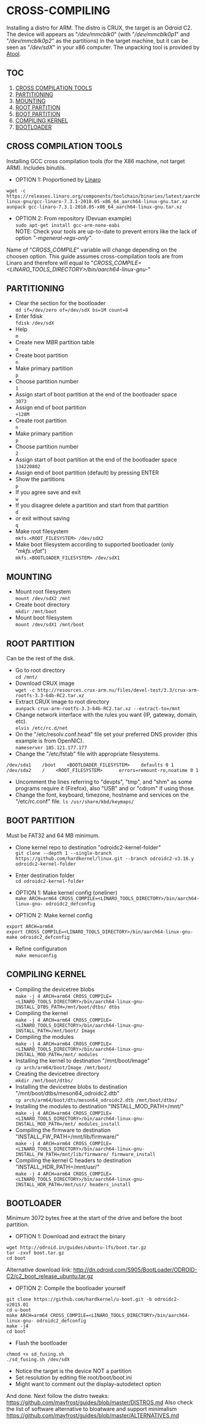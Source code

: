 # CROSS-COMPILING
Installing a distro for ARM. The distro is CRUX, the target is an Odroid C2. The device will appears as "_/dev/mmcblk0_" (with "_/dev/mmcblk0p1_" and "_/dev/mmcblk0p2_" as the partitions) in the target machine, but it can be seen as "_/dev/sdX_" in your x86 computer. The unpacking tool is provided by [Atool](http://www.nongnu.org/atool/).


## TOC
1. [CROSS COMPILATION TOOLS](#cross-compilation-tools)  
2. [PARTITIONING](#partitioning)  
3. [MOUNTING](#mounting)  
4. [ROOT PARTITION](#root-partition)  
5. [BOOT PARTITION](#boot-partition)  
6. [COMPILING KERNEL](#compiling-kernel)  
7. [BOOTLOADER](#bootloader)  


## CROSS COMPILATION TOOLS
Installing GCC cross compilation tools (for the X86 machine, not target ARM). Includes binutils.

* OPTION 1: Proportioned by [Linaro](https://releases.linaro.org/components/toolchain/binaries/latest/aarch64-linux-gnu/)  
```
wget -c https://releases.linaro.org/components/toolchain/binaries/latest/aarch64-linux-gnu/gcc-linaro-7.3.1-2018.05-x86_64_aarch64-linux-gnu.tar.xz
aunpack gcc-linaro-7.3.1-2018.05-x86_64_aarch64-linux-gnu.tar.xz
```  

* OPTION 2: From repository (Devuan example)  
`sudo apt-get install gcc-arm-none-eabi`  
NOTE: Check your tools are up-to-date to prevent errors like the lack of option _"-mgeneral-regs-only"_.

Name of "_CROSS_COMPILE_" variable will change depending on the choosen option. This guide assumes cross-compilation tools are from Linaro and therefore will equal to "_CROSS\_COMPILE=<LINARO\_TOOLS\_DIRECTORY>/bin/aarch64-linux-gnu-_"


## PARTITIONING
* Clear the section for the bootloader  
`dd if=/dev/zero of=/dev/sdX bs=1M count=8`  
* Enter fdisk  
`fdisk /dev/sdX`  
* Help  
`m`  
* Create new MBR partition table  
`o`  
* Create boot partition  
`n`  
* Make primary partition  
`p`  
* Choose partition number  
`1`  
* Assign start of boot partition at the end of the bootloader space  
`3073`  
* Assign end of boot partition  
`+128M`  
* Create root partition  
`n`  
* Make primary partition  
`p`  
* Choose partition number  
`2`  
* Assign start of boot partition at the end of the bootloader space  
`134220802`  
* Assign end of boot partition (default) by pressing ENTER  
* Show the partitions  
`p`  
* If you agree save and exit  
`w`  
* If you disagree delete a partition and start from that partition  
`d`  
* or  exit without saving  
`q`  
* Make root filesystem  
`mkfs.<ROOT_FILESYSTEM> /dev/sdX2`  
* Make boot filesystem according to supported bootloader (only "_mkfs.vfat_")  
`mkfs.<BOOTLOADER_FILESYSTEM> /dev/sdX1`  


## MOUNTING
* Mount root filesystem  
`mount /dev/sdX2 /mnt`  
* Create boot directory  
`mkdir /mnt/boot`  
* Mount boot filesystem  
`mount /dev/sdX1 /mnt/boot`  


## ROOT PARTITION
Can be the rest of the disk.

* Go to root directory  
`cd /mnt/`  
* Download CRUX image  
`wget -c http://resources.crux-arm.nu/files/devel-test/3.3/crux-arm-rootfs-3.3-64b-RC2.tar.xz`  
* Extract CRUX image to root directory  
`aunpack crux-arm-rootfs-3.3-64b-RC2.tar.xz --extract-to=/mnt`  
* Change network interface with the rules you want (IP, gateway, domain, etc).  
`elvis /etc/rc.d/net`  
* On the "/etc/resolv.conf.head" file set your preferred DNS provider (this example is from OpenNIC).  
`nameserver 185.121.177.177`  
* Change the "/etc/fstab" file with appropriate filesystems.  
```
/dev/sda1    /boot    <BOOTLOADER_FILESYSTEM>    defaults 0 1
/dev/sda2    /    <ROOT_FILESYSTEM>      errors=remount-ro,noatime 0 1
```  
* Uncomment the lines referring to "devpts", "tmp", and "shm" as some programs require it (Firefox), also "USB" and or "cdrom" if using those.
* Change the font, keyboard, timezone, hostname and services on the "/etc/rc.conf" file.
`ls /usr/share/kbd/keymaps/`  


## BOOT PARTITION
Must be FAT32 and 64 MB minimum.

* Clone kernel repo to destination "odroidc2-kernel-folder"  
`git clone --depth 1 --single-branch https://github.com/hardkernel/linux.git --branch odroidc2-v3.16.y odroidc2-kernel-folder`
* Enter destination folder  
`cd odroidc2-kernel-folder`

* OPTION 1: Make kernel config (oneliner)  
`make ARCH=arm64 CROSS_COMPILE=<LINARO_TOOLS_DIRECTORY>/bin/aarch64-linux-gnu- odroidc2_defconfig`

* OPTION 2: Make kernel config  
```
export ARCH=arm64
export CROSS_COMPILE=<LINARO_TOOLS_DIRECTORY>/bin/aarch64-linux-gnu-
make odroidc2_defconfig
```

* Refine configuration  
`make menuconfig`


## COMPILING KERNEL
* Compiling the devicetree blobs  
`make -j 4 ARCH=arm64 CROSS_COMPILE=<LINARO_TOOLS_DIRECTORY>/bin/aarch64-linux-gnu- INSTALL_DTBS_PATH=/mnt/boot/dtbs/ dtbs`
* Compiling the kernel  
`make -j 4 ARCH=arm64 CROSS_COMPILE=<LINARO_TOOLS_DIRECTORY>/bin/aarch64-linux-gnu- INSTALL_PATH=/mnt/boot/ Image`
* Compiling the modules  
`make -j 4 ARCH=arm64 CROSS_COMPILE=<LINARO_TOOLS_DIRECTORY>/bin/aarch64-linux-gnu- INSTALL_MOD_PATH=/mnt/ modules`
* Installing the kernel to destination "/mnt/boot/Image"  
`cp arch/arm64/boot/Image /mnt/boot/`
* Creating the devicetree directory  
`mkdir /mnt/boot/dtbs/`
* Installing the devicetree blobs to destination "/mnt/boot/dtbs/meson64_odroidc2.dtb"  
`cp arch/arm64/boot/dts/meson64_odroidc2.dtb /mnt/boot/dtbs/`
* Installing the modules to destination "INSTALL_MOD_PATH=/mnt/"  
`make -j 4 ARCH=arm64 CROSS_COMPILE=<LINARO_TOOLS_DIRECTORY>/bin/aarch64-linux-gnu- INSTALL_MOD_PATH=/mnt/ modules_install`
* Compiling the firmware to destination "INSTALL_FW_PATH=/mnt/lib/firmware/"  
`make -j 4 ARCH=arm64 CROSS_COMPILE=<LINARO_TOOLS_DIRECTORY>/bin/aarch64-linux-gnu- INSTALL_FW_PATH=/mnt/lib/firmware/ firmware_install`
* Compiling the kernel C headers to destination "INSTALL_HDR_PATH=/mnt/usr/"  
`make -j 4 ARCH=arm64 CROSS_COMPILE=<LINARO_TOOLS_DIRECTORY>/bin/aarch64-linux-gnu- INSTALL_HDR_PATH=/mnt/usr/ headers_install`  


## BOOTLOADER
Minimum 3072 bytes free at the start of the drive and before the boot partition.

* OPTION 1: Download and extract the binary  
```
wget http://odroid.in/guides/ubuntu-lfs/boot.tar.gz
tar -zxvf boot.tar.gz
cd boot
```  
Alternative download link: http://dn.odroid.com/S905/BootLoader/ODROID-C2/c2_boot_release_ubuntu.tar.gz

* OPTION 2: Compile the bootloader yourself  
```
git clone https://github.com/hardkernel/u-boot.git -b odroidc2-v2015.01
cd u-boot
make ARCH=arm64 CROSS_COMPILE=<LINARO_TOOLS_DIRECTORY>/bin/aarch64-linux-gnu- odroidc2_defconfig
make -j4
cd boot
```  

* Flash the bootloader  
```
chmod +x sd_fusing.sh
./sd_fusing.sh /dev/sdX
```
* Notice the target is the device NOT a partition  
* Set resolution by editing file root/boot/boot.ini  
* Might want to comment out the display-autodetect option  


And done. Next follow the distro tweaks: https://github.com/mayfrost/guides/blob/master/DISTROS.md
Also check the list of software alternative to bloatware and support minimalism https://github.com/mayfrost/guides/blob/master/ALTERNATIVES.md
